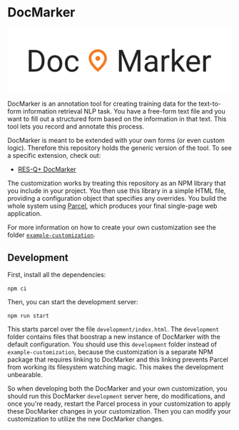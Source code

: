 DocMarker
=========

<img src="src/img/logo.svg" alt="DocMarker" width="512" />

DocMarker is an annotation tool for creating training data for the text-to-form information retrieval NLP task. You have a free-form text file and you want to fill out a structured form based on the information in that text. This tool lets you record and annotate this process.

DocMarker is meant to be extended with your own forms (or even custom logic). Therefore this repository holds the generic version of the tool. To see a specific extension, check out:

- [RES-Q+ DocMarker](https://github.com/Jirka-Mayer/resq-doc-marker)

The customization works by treating this repository as an NPM library that you include in your project. You then use this library in a simple HTML file, providing a configuration object that specifies any overrides. You build the whole system using [Parcel](https://parceljs.org/), which produces your final single-page web application.

For more information on how to create your own customization see the folder [`example-customization`](example-customization).


## Development

First, install all the dependencies:

```
npm ci
```

Then, you can start the development server:

```
npm run start
```

This starts parcel over the file `development/index.html`. The `development` folder contains files that boostrap a new instance of DocMarker with the default configuration. You should use this `development` folder instead of `example-customization`, because the customization is a separate NPM package that requires linking to DocMarker and this linking prevents Parcel from working its filesystem watching magic. This makes the development unbearable.

So when developing both the DocMarker and your own customization, you should run this DocMarker `development` server here, do modifications, and once you're ready, restart the Parcel process in your customization to apply these DocMarker changes in your customization. Then you can modify your customization to utilize the new DocMarker changes. 
